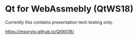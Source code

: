Qt for WebAssmebly (QtWS18)
===========================

Currently this contains presentation tech testing only.

https://msorvig.github.io/QtWS18/
